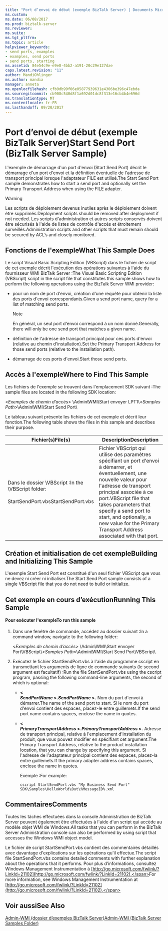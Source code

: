 ```yaml
---
title: "Port d’envoi de début (exemple BizTalk Server) | Documents Microsoft"
ms.custom: 
ms.date: 06/08/2017
ms.prod: biztalk-server
ms.reviewer: 
ms.suite: 
ms.tgt_pltfrm: 
ms.topic: article
helpviewer_keywords:
- send ports, examples
- examples, send ports
- send ports, starting
ms.assetid: 84e54c9e-e9e8-4bb2-a191-20c29e127dae
caps.latest.revision: "11"
author: MandiOhlinger
ms.author: mandia
manager: anneta
ms.openlocfilehash: cfb9db99f06e05877939631e4306be396c47ebda
ms.sourcegitcommit: cb908c540d8f1a692d01dc8f313e16cb4b4e696d
ms.translationtype: MT
ms.contentlocale: fr-FR
ms.lasthandoff: 09/20/2017
---
```

# <a name="start-send-port-biztalk-server-sample"></a><span data-ttu-id="2b803-102">Port d’envoi de début (exemple BizTalk Server)</span><span class="sxs-lookup"><span data-stu-id="2b803-102">Start Send Port (BizTalk Server Sample)</span></span>
<span data-ttu-id="2b803-103">L'exemple de démarrage d'un port d'envoi (Start Send Port) décrit le démarrage d'un port d'envoi et la définition éventuelle de l'adresse de transport principal lorsque l'adaptateur FILE est utilisé.</span><span class="sxs-lookup"><span data-stu-id="2b803-103">The Start Send Port sample demonstrates how to start a send port and optionally set the Primary Transport Address when using the FILE adapter.</span></span>  
  
> [!WARNING]
>  <span data-ttu-id="2b803-104">Les scripts de déploiement devenus inutiles après le déploiement doivent être supprimés.</span><span class="sxs-lookup"><span data-stu-id="2b803-104">Deployment scripts should be removed after deployment if not needed.</span></span> <span data-ttu-id="2b803-105">Les scripts d'administration et autres scripts conservés doivent être sécurisés à l'aide de listes de contrôle d'accès et étroitement surveillés.</span><span class="sxs-lookup"><span data-stu-id="2b803-105">Administration scripts and other scripts that must remain should be secured by ACL’s and closely monitored.</span></span>  
  
## <a name="what-this-sample-does"></a><span data-ttu-id="2b803-106">Fonctions de l'exemple</span><span class="sxs-lookup"><span data-stu-id="2b803-106">What This Sample Does</span></span>  
 <span data-ttu-id="2b803-107">Le script Visual Basic Scripting Edition (VBScript) dans le fichier de script de cet exemple décrit l'exécution des opérations suivantes à l'aide du fournisseur WMI BizTalk Server :</span><span class="sxs-lookup"><span data-stu-id="2b803-107">The Visual Basic Scripting Edition (VBScript) script in the script file that constitutes this sample shows how to perform the following operations using the BizTalk Server WMI provider:</span></span>  
  
-   <span data-ttu-id="2b803-108">pour un nom de port d'envoi, création d'une requête pour obtenir la liste des ports d'envoi correspondants.</span><span class="sxs-lookup"><span data-stu-id="2b803-108">Given a send port name, query for a list of matching send ports.</span></span>  
  
    > [!NOTE]
    >  <span data-ttu-id="2b803-109">En général, un seul port d'envoi correspond à un nom donné.</span><span class="sxs-lookup"><span data-stu-id="2b803-109">Generally, there will only be one send port that matches a given name.</span></span>  
  
-   <span data-ttu-id="2b803-110">définition de l'adresse de transport principal pour ces ports d'envoi (relative au chemin d'installation).</span><span class="sxs-lookup"><span data-stu-id="2b803-110">Set the Primary Transport Address for those send ports (relative to the installation path).</span></span>  
  
-   <span data-ttu-id="2b803-111">démarrage de ces ports d'envoi.</span><span class="sxs-lookup"><span data-stu-id="2b803-111">Start those send ports.</span></span>  
  
## <a name="where-to-find-this-sample"></a><span data-ttu-id="2b803-112">Accès à l'exemple</span><span class="sxs-lookup"><span data-stu-id="2b803-112">Where to Find This Sample</span></span>  
 <span data-ttu-id="2b803-113">Les fichiers de l'exemple se trouvent dans l'emplacement SDK suivant :</span><span class="sxs-lookup"><span data-stu-id="2b803-113">The sample files are located in the following SDK location:</span></span>  
  
 <span data-ttu-id="2b803-114">\<*Exemples de chemin d’accès*> \Admin\WMI\Start envoyer LPT1\\</span><span class="sxs-lookup"><span data-stu-id="2b803-114">\<*Samples Path*>\Admin\WMI\Start Send Port\\</span></span>  
  
 <span data-ttu-id="2b803-115">Le tableau suivant présente les fichiers de cet exemple et décrit leur fonction.</span><span class="sxs-lookup"><span data-stu-id="2b803-115">The following table shows the files in this sample and describes their purpose.</span></span>  
  
|<span data-ttu-id="2b803-116">Fichier(s)</span><span class="sxs-lookup"><span data-stu-id="2b803-116">File(s)</span></span>|<span data-ttu-id="2b803-117"> Description</span><span class="sxs-lookup"><span data-stu-id="2b803-117">Description</span></span>|  
|---------------|-----------------|  
|<span data-ttu-id="2b803-118">Dans le dossier \VBScript :</span><span class="sxs-lookup"><span data-stu-id="2b803-118">In the \VBScript folder:</span></span><br /><br /> <span data-ttu-id="2b803-119">StartSendPort.vbs</span><span class="sxs-lookup"><span data-stu-id="2b803-119">StartSendPort.vbs</span></span>|<span data-ttu-id="2b803-120">Fichier VBScript qui utilise des paramètres spécifiant un port d'envoi à démarrer, et éventuellement, une nouvelle valeur pour l'adresse de transport principal associée à ce port.</span><span class="sxs-lookup"><span data-stu-id="2b803-120">VBScript file that takes parameters that specify a send port to start, and optionally, a new value for the Primary Transport Address associated with that port.</span></span>|  
  
## <a name="building-and-initializing-this-sample"></a><span data-ttu-id="2b803-121">Création et initialisation de cet exemple</span><span class="sxs-lookup"><span data-stu-id="2b803-121">Building and Initializing This Sample</span></span>  
 <span data-ttu-id="2b803-122">L'exemple Start Send Port est constitué d'un seul fichier VBScript que vous ne devez ni créer ni initialiser.</span><span class="sxs-lookup"><span data-stu-id="2b803-122">The Start Send Port sample consists of a single VBScript file that you do not need to build or initialize.</span></span>  
  
## <a name="running-this-sample"></a><span data-ttu-id="2b803-123">Cet exemple en cours d’exécution</span><span class="sxs-lookup"><span data-stu-id="2b803-123">Running This Sample</span></span>  
  
#### <a name="to-run-this-sample"></a><span data-ttu-id="2b803-124">Pour exécuter l'exemple</span><span class="sxs-lookup"><span data-stu-id="2b803-124">To run this sample</span></span>  
  
1.  <span data-ttu-id="2b803-125">Dans une fenêtre de commande, accédez au dossier suivant :</span><span class="sxs-lookup"><span data-stu-id="2b803-125">In a command window, navigate to the following folder:</span></span>  
  
     <span data-ttu-id="2b803-126">\<*Exemples de chemin d’accès*> \Admin\WMI\Start envoyer Port\VBScript\\</span><span class="sxs-lookup"><span data-stu-id="2b803-126">\<*Samples Path*>\Admin\WMI\Start Send Port\VBScript\\</span></span>  
  
2.  <span data-ttu-id="2b803-127">Exécutez le fichier StartSendPort.vbs à l'aide du programme cscript en transmettant les arguments de ligne de commande suivants (le second argument est facultatif) :</span><span class="sxs-lookup"><span data-stu-id="2b803-127">Run the file StartSendPort.vbs using the cscript program, passing the following command-line arguments, the second of which is optional:</span></span>  
  
    -   **\<**   
         <span data-ttu-id="2b803-128">***SendPortName* >.**</span><span class="sxs-lookup"><span data-stu-id="2b803-128">***SendPortName* >.**</span></span> <span data-ttu-id="2b803-129">Nom du port d'envoi à démarrer.</span><span class="sxs-lookup"><span data-stu-id="2b803-129">The name of the send port to start.</span></span> <span data-ttu-id="2b803-130">Si le nom du port d'envoi contient des espaces, placez-le entre guillemets.</span><span class="sxs-lookup"><span data-stu-id="2b803-130">If the send port name contains spaces, enclose the name in quotes.</span></span>  
  
    -   **\<**   
         <span data-ttu-id="2b803-131">***PrimaryTransportAddress* >.**</span><span class="sxs-lookup"><span data-stu-id="2b803-131">***PrimaryTransportAddress* >.**</span></span> <span data-ttu-id="2b803-132">Adresse de transport principal, relative à l'emplacement d'installation du produit, que vous pouvez modifier en spécifiant cet argument.</span><span class="sxs-lookup"><span data-stu-id="2b803-132">The Primary Transport Address, relative to the product installation location, that you can change by specifying this argument.</span></span> <span data-ttu-id="2b803-133">Si l'adresse de l'adaptateur principal contient des espaces, placez-la entre guillemets.</span><span class="sxs-lookup"><span data-stu-id="2b803-133">If the primary adapter address contains spaces, enclose the name in quotes.</span></span>  
  
         <span data-ttu-id="2b803-134">Exemple :</span><span class="sxs-lookup"><span data-stu-id="2b803-134">For example:</span></span>  
  
        ```  
        cscript StartSendPort.vbs "My Business Send Port" SDK\Samples\HelloWorld\Out\%MessageID%.xml  
        ```  
  
## <a name="comments"></a><span data-ttu-id="2b803-135">Commentaires</span><span class="sxs-lookup"><span data-stu-id="2b803-135">Comments</span></span>  
 <span data-ttu-id="2b803-136">Toutes les tâches effectuées dans la console Administration de BizTalk Server peuvent également être effectuées à l'aide d'un script qui accède au modèle objet WMI de Windows.</span><span class="sxs-lookup"><span data-stu-id="2b803-136">All tasks that you can perform in the BizTalk Server Administration console can also be performed by using script that accesses the Windows WMI object model.</span></span>  
  
 <span data-ttu-id="2b803-137">Le fichier de script StartSendPort.vbs contient des commentaires détaillés avec davantage d'explications sur les opérations qu'il effectue.</span><span class="sxs-lookup"><span data-stu-id="2b803-137">The script file StartSendPort.vbs contains detailed comments with further explanation about the operations that it performs.</span></span> <span data-ttu-id="2b803-138">Pour plus d’informations, consultez Windows Management Instrumentation à [http://go.microsoft.com/fwlink/?LinkId=21102](http://go.microsoft.com/fwlink/?LinkId=21102).</span><span class="sxs-lookup"><span data-stu-id="2b803-138">For more information, see Windows Management Instrumentation at [http://go.microsoft.com/fwlink/?LinkId=21102](http://go.microsoft.com/fwlink/?LinkId=21102).</span></span>  
  
## <a name="see-also"></a><span data-ttu-id="2b803-139">Voir aussi</span><span class="sxs-lookup"><span data-stu-id="2b803-139">See Also</span></span>  
 [<span data-ttu-id="2b803-140">Admin-WMI (dossier d’exemples BizTalk Server)</span><span class="sxs-lookup"><span data-stu-id="2b803-140">Admin-WMI (BizTalk Server Samples Folder)</span></span>](../core/admin-wmi-biztalk-server-samples-folder.md)